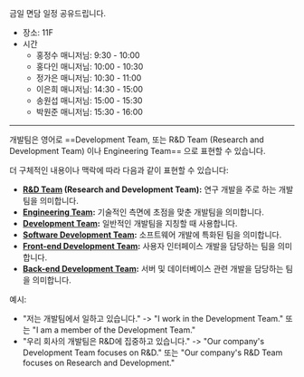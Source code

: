금일 면담 일정 공유드립니다.

- 장소: 11F
- 시간
	- 홍정수 매니저님: 9:30 - 10:00
	- 홍다인 매니저님: 10:00 - 10:30
	- 정가은 매니저님: 10:30 - 11:00
	- 이은희 매니저님: 14:30 - 15:00
	- 송원섭 매니저님: 15:00 - 15:30
	- 박원준 매니저님: 15:30 - 16:00


***

개발팀은 영어로 ==Development Team, 또는 R&D Team (Research and Development Team) 이나 Engineering Team== 으로 표현할 수 있습니다. 

더 구체적인 내용이나 맥락에 따라 다음과 같이 표현할 수 있습니다:

- **[R&D Team](https://www.google.com/search?cs=1&sca_esv=c08003febcfc35e4&q=R%26D+Team&sa=X&ved=2ahUKEwjwn5PNwKyOAxXQs1YBHS6XNacQxccNegQICxAB&mstk=AUtExfBXLiphcpp1BG0GlUv0h2FTaMYP2W0L6NrHfeg0gNGEEKeDp7PRkyEwcZSl5SX80FljsI3Fncb3sPizgJVKhGmedJoZfEDzD3o9r9f8YEfBPnxpV_44jf3CB5VnjmCH63U&csui=3) (Research and Development Team):** 연구 개발을 주로 하는 개발팀을 의미합니다. 
- **[Engineering Team](https://www.google.com/search?cs=1&sca_esv=c08003febcfc35e4&q=Engineering+Team&sa=X&ved=2ahUKEwjwn5PNwKyOAxXQs1YBHS6XNacQxccNegQIDRAB&mstk=AUtExfBXLiphcpp1BG0GlUv0h2FTaMYP2W0L6NrHfeg0gNGEEKeDp7PRkyEwcZSl5SX80FljsI3Fncb3sPizgJVKhGmedJoZfEDzD3o9r9f8YEfBPnxpV_44jf3CB5VnjmCH63U&csui=3):** 기술적인 측면에 초점을 맞춘 개발팀을 의미합니다. 
- **[Development Team](https://www.google.com/search?cs=1&sca_esv=c08003febcfc35e4&q=Development+Team&sa=X&ved=2ahUKEwjwn5PNwKyOAxXQs1YBHS6XNacQxccNegQIDBAB&mstk=AUtExfBXLiphcpp1BG0GlUv0h2FTaMYP2W0L6NrHfeg0gNGEEKeDp7PRkyEwcZSl5SX80FljsI3Fncb3sPizgJVKhGmedJoZfEDzD3o9r9f8YEfBPnxpV_44jf3CB5VnjmCH63U&csui=3):** 일반적인 개발팀을 지칭할 때 사용합니다. 
- **[Software Development Team](https://www.google.com/search?cs=1&sca_esv=c08003febcfc35e4&q=Software+Development+Team&sa=X&ved=2ahUKEwjwn5PNwKyOAxXQs1YBHS6XNacQxccNegQIDhAB&mstk=AUtExfBXLiphcpp1BG0GlUv0h2FTaMYP2W0L6NrHfeg0gNGEEKeDp7PRkyEwcZSl5SX80FljsI3Fncb3sPizgJVKhGmedJoZfEDzD3o9r9f8YEfBPnxpV_44jf3CB5VnjmCH63U&csui=3):** 소프트웨어 개발에 특화된 팀을 의미합니다. 
- **[Front-end Development Team](https://www.google.com/search?cs=1&sca_esv=c08003febcfc35e4&q=Front-end+Development+Team&sa=X&ved=2ahUKEwjwn5PNwKyOAxXQs1YBHS6XNacQxccNegQIDxAB&mstk=AUtExfBXLiphcpp1BG0GlUv0h2FTaMYP2W0L6NrHfeg0gNGEEKeDp7PRkyEwcZSl5SX80FljsI3Fncb3sPizgJVKhGmedJoZfEDzD3o9r9f8YEfBPnxpV_44jf3CB5VnjmCH63U&csui=3):** 사용자 인터페이스 개발을 담당하는 팀을 의미합니다. 
- **[Back-end Development Team](https://www.google.com/search?cs=1&sca_esv=c08003febcfc35e4&q=Back-end+Development+Team&sa=X&ved=2ahUKEwjwn5PNwKyOAxXQs1YBHS6XNacQxccNegQIEBAB&mstk=AUtExfBXLiphcpp1BG0GlUv0h2FTaMYP2W0L6NrHfeg0gNGEEKeDp7PRkyEwcZSl5SX80FljsI3Fncb3sPizgJVKhGmedJoZfEDzD3o9r9f8YEfBPnxpV_44jf3CB5VnjmCH63U&csui=3):** 서버 및 데이터베이스 관련 개발을 담당하는 팀을 의미합니다. 

예시: 

- "저는 개발팀에서 일하고 있습니다." -> "I work in the Development Team." 또는 "I am a member of the Development Team."
- "우리 회사의 개발팀은 R&D에 집중하고 있습니다." -> "Our company's Development Team focuses on R&D." 또는 "Our company's R&D Team focuses on Research and Development."